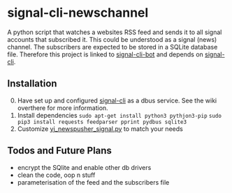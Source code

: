 # signal-cli-newschannel
A python script that watches a websites RSS feed and sends it to all signal accounts that subscribed it.
This could be understood as a signal (news) channel. 
The subscribers are expected to be stored in a SQLite database file. Therefore this project is linked to [signal-cli-bot](https://github.com/yjeanrenaud/signal-cli-bot) and depends on [signal-cli](https://github.com/AsamK/signal-cli).

## Installation
0. Have set up and configured [signal-cli](https://github.com/AsamK/signal-cli) as a dbus service. See the wiki overthere for more information.
1. Install dependencies
`sudo apt-get install python3 pythjon3-pip`
`sudo pip3 install requests feedparser pprint pydbus sqlite3`
2. Customize [yj_newspusher_signal.py](yj_newspusher_signal.py) to match your needs

## Todos and Future Plans
* encrypt the SQlite and enable other db drivers
* clean the code, oop n stuff
* parameterisation of the feed and the subscribers file
